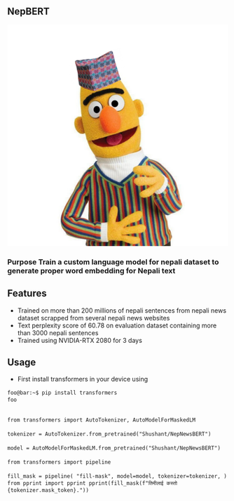 ## NepBERT

![NEPBERT](nepBERT.png "NEPBERT")

### Purpose  Train a custom language model for nepali dataset to generate proper word embedding for Nepali text

## Features
- Trained on more than 200 millions of nepali sentences from nepali news dataset scrapped from several nepali news websites
- Text perplexity score of 60.78 on evaluation dataset containing more than 3000 nepali sentences
- Trained using NVIDIA-RTX 2080 for 3 days

## Usage

- First install transformers in your device using 
```console
foo@bar:~$ pip install transformers
foo
```

```

from transformers import AutoTokenizer, AutoModelForMaskedLM

tokenizer = AutoTokenizer.from_pretrained("Shushant/NepNewsBERT")

model = AutoModelForMaskedLM.from_pretrained("Shushant/NepNewsBERT")

from transformers import pipeline

fill_mask = pipeline( "fill-mask", model=model, tokenizer=tokenizer, ) from pprint import pprint pprint(fill_mask(f"तिमीलाई कस्तो {tokenizer.mask_token}."))

```